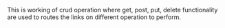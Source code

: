 This is working of crud operation where get, post, put, delete functionality are used to routes the links on different operation to perform.
